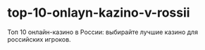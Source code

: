 # top-10-onlayn-kazino-v-rossii
Топ 10 онлайн-казино в России: выбирайте лучшие казино для российских игроков.
